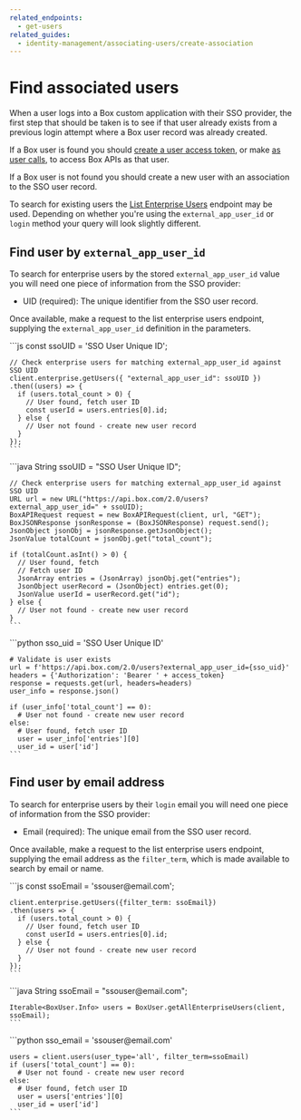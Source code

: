 ```yaml
---
related_endpoints:
  - get-users
related_guides:
  - identity-management/associating-users/create-association
---
```


# Find associated users

When a user logs into a Box custom application with their SSO provider, the
first step that should be taken is to see if that user already exists from a
previous login attempt where a Box user record was already created. 

If a Box user is found you should
[create a user access token](guide://authentication/jwt/user-access-tokens/),
or make [as user calls](guide://authentication/jwt/as-user/), to access Box
APIs as that user.

If a Box user is not found you should create a new user with an association to
the SSO user record. 

To search for existing users the [List Enterprise Users](ref://get-users/)
endpoint may be used. Depending on whether you're using the
`external_app_user_id` or `login` method your query will look slightly
different.

## Find user by `external_app_user_id`

To search for enterprise users by the stored `external_app_user_id` value you
will need one piece of information from the SSO provider:

* UID (required): The unique identifier from the SSO user record.

Once available, make a request to the list enterprise users endpoint, supplying
the `external_app_user_id` definition in the parameters.

<Tabs>
  <Tab title='Node'>
    ```js
    const ssoUID = 'SSO User Unique ID';

    // Check enterprise users for matching external_app_user_id against SSO UID
    client.enterprise.getUsers({ "external_app_user_id": ssoUID })
    .then((users) => {
      if (users.total_count > 0) {
        // User found, fetch user ID
        const userId = users.entries[0].id;
      } else {
        // User not found - create new user record
      }
    });
    ```
  </Tab>
  <Tab title='Java'>
    ```java
    String ssoUID = "SSO User Unique ID";

    // Check enterprise users for matching external_app_user_id against SSO UID
    URL url = new URL("https://api.box.com/2.0/users?external_app_user_id=" + ssoUID);
    BoxAPIRequest request = new BoxAPIRequest(client, url, "GET");
    BoxJSONResponse jsonResponse = (BoxJSONResponse) request.send();
    JsonObject jsonObj = jsonResponse.getJsonObject();
    JsonValue totalCount = jsonObj.get("total_count");

    if (totalCount.asInt() > 0) {
      // User found, fetch 
      // Fetch user ID
      JsonArray entries = (JsonArray) jsonObj.get("entries");
      JsonObject userRecord = (JsonObject) entries.get(0);
      JsonValue userId = userRecord.get("id");
    } else {
      // User not found - create new user record
    }
    ```
  </Tab>
  <Tab title='Python'>
    ```python
    sso_uid = 'SSO User Unique ID'

    # Validate is user exists
    url = f'https://api.box.com/2.0/users?external_app_user_id={sso_uid}'
    headers = {'Authorization': 'Bearer ' + access_token}
    response = requests.get(url, headers=headers)
    user_info = response.json()

    if (user_info['total_count'] == 0):
      # User not found - create new user record
    else:
      # User found, fetch user ID
      user = user_info['entries'][0]
      user_id = user['id']
    ```
  </Tab>
</Tabs>

## Find user by email address

To search for enterprise users by their `login` email you
will need one piece of information from the SSO provider:

* Email (required): The unique email from the SSO user record.

Once available, make a request to the list enterprise users endpoint, supplying
the email address as the `filter_term`, which is made available to search by
email or name.

<Tabs>
  <Tab title='Node'>
    ```js
    const ssoEmail = 'ssouser@email.com';

    client.enterprise.getUsers({filter_term: ssoEmail})
    .then(users => {
      if (users.total_count > 0) {
        // User found, fetch user ID
        const userId = users.entries[0].id;
      } else {
        // User not found - create new user record
      }
    });
    ```
  </Tab>
  <Tab title='Java'>
    ```java
    String ssoEmail = "ssouser@email.com";

    Iterable<BoxUser.Info> users = BoxUser.getAllEnterpriseUsers(client, ssoEmail);
    ```
  </Tab>
  <Tab title='Python'>
    ```python
    sso_email = 'ssouser@email.com'

    users = client.users(user_type='all', filter_term=ssoEmail)
    if (users['total_count'] == 0):
      # User not found - create new user record
    else:
      # User found, fetch user ID
      user = users['entries'][0]
      user_id = user['id']
    ```
  </Tab>
</Tabs>